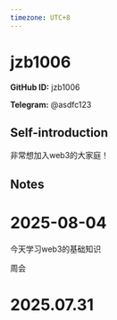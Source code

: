 ```yaml
---
timezone: UTC+8
---
```


# jzb1006

**GitHub ID:** jzb1006

**Telegram:** @asdfc123

## Self-introduction

非常想加入web3的大家庭！

## Notes

<!-- Content_START -->
# 2025-08-04

今天学习web3的基础知识

周会

# 2025.07.31


<!-- Content_END -->
